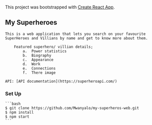 This project was bootstrapped with [Create React App](https://github.com/facebook/create-react-app).

## My Superheroes

    This is a web application that lets you search on your favourite SuperHeroes and Villians by name and get to know more about them.

        Featured superhero/ villian details;
            a.	Power statistics
            b.	Biography
            c.	Appearance
            d.	Work
            e.	Connections
            f.	There image

    API: [API documentation](https://superheroapi.com/)

### Set Up

    ```bash
    $ git clone https://github.com/Mwanyalo/my-superheros-web.git
    $ npm install
    $ npm start
    ```
